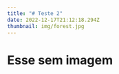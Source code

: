 ```yaml
---
title: "# T﻿este 2"
date: 2022-12-17T21:12:18.294Z
thumbnail: img/forest.jpg
---
```

# E﻿sse sem imagem
